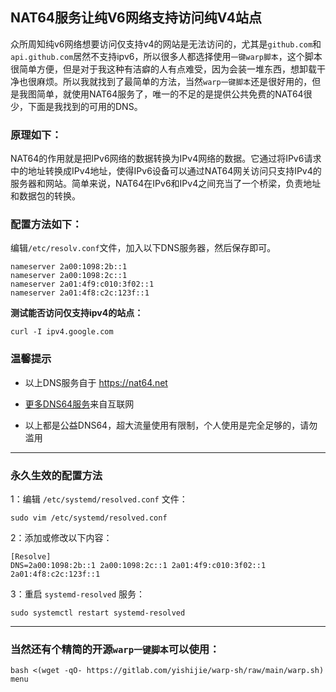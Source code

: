 ## NAT64服务让纯V6网络支持访问纯V4站点

众所周知纯v6网络想要访问仅支持v4的网站是无法访问的，尤其是`github.com`和`api.github.com`居然不支持ipv6，所以很多人都选择使用`一键warp脚本`，这个脚本很简单方便，但是对于我这种有洁癖的人有点难受，因为会装一堆东西，想卸载干净也很麻烦。所以我就找到了最简单的方法，当然`warp一键脚本`还是很好用的，但是我图简单，就使用NAT64服务了，唯一的不足的是提供公共免费的NAT64很少，下面是我找到的可用的DNS。

### 原理如下：

NAT64的作用就是把IPv6网络的数据转换为IPv4网络的数据。它通过将IPv6请求中的地址转换成IPv4地址，使得IPv6设备可以通过NAT64网关访问只支持IPv4的服务器和网站。简单来说，NAT64在IPv6和IPv4之间充当了一个桥梁，负责地址和数据包的转换。

### 配置方法如下：

编辑`/etc/resolv.conf`文件，加入以下DNS服务器，然后保存即可。

```
nameserver 2a00:1098:2b::1
nameserver 2a00:1098:2c::1
nameserver 2a01:4f9:c010:3f02::1
nameserver 2a01:4f8:c2c:123f::1
```

**测试能否访问仅支持ipv4的站点：**
```
curl -I ipv4.google.com
```

### 温馨提示

- 以上DNS服务自于 https://nat64.net

- [更多DNS64服务](https://nat64.xyz/)来自互联网

- 以上都是公益DNS64，超大流量使用有限制，个人使用是完全足够的，请勿滥用


---

### 永久生效的配置方法

1：编辑 `/etc/systemd/resolved.conf` 文件：


```
sudo vim /etc/systemd/resolved.conf
```

2：添加或修改以下内容：

```
[Resolve]
DNS=2a00:1098:2b::1 2a00:1098:2c::1 2a01:4f9:c010:3f02::1 2a01:4f8:c2c:123f::1
```
3：重启 `systemd-resolved` 服务：

```
sudo systemctl restart systemd-resolved
```


---

### 当然还有个精简的开源`warp一键脚本`可以使用：
```
bash <(wget -qO- https://gitlab.com/yishijie/warp-sh/raw/main/warp.sh) menu
```